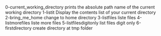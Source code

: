 0-current_working_directory prints the absolute path name of the current working directory
1-listit Display the contents list of your current directory
2-bring_me_home change to home directory
3-listfiles liste files
4-listmorefiles liste more files
5-listfilesdigitonly list files digit only
6-firstdirectory create directory at tmp folder
